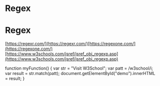 # Regex

# Regex

[https://regexr.com/](https://regexr.com/)[https://regexone.com/](https://regexone.com/)[https://www.w3schools.com/jsref/jsref_obj_regexp.asp](https://www.w3schools.com/jsref/jsref_obj_regexp.asp)

function myFunction() {
var str = "Visit W3School";
var patt = /w3school/i;
var result = str.match(patt);
document.getElementById("demo").innerHTML = result;
}
